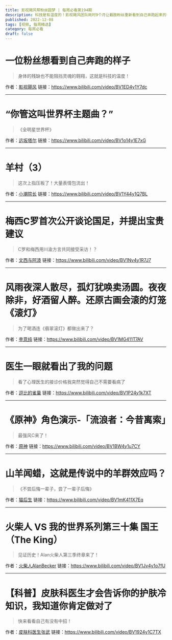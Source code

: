 ```yaml
---
title: 影视飓风帮粉丝圆梦 | 每周必看第194期
description: 科技是有温度的！影视飓风团队耗时9个月让截肢粉丝重新看到自己奔跑起来的样子！
published: 2022-12-08
tags: [视频, 每周精选]
category: 每周必看
draft: false
---
```


# 一位粉丝想看到自己奔跑的样子
> 身体的残缺也不能阻挡灵魂的翱翔，这就是科技的温度！

作者：[影视飓风](https://space.bilibili.com/946974)
链接：https://www.bilibili.com/video/BV1ED4y1Y7dc

---

# “你管这叫世界杯主题曲？”
> 《全明星世界杯》

作者：[远坂塔尔](https://space.bilibili.com/216078326)
链接：https://www.bilibili.com/video/BV1o14y1E7xG

---

# 羊村（3）
> 这次上指压板了！大量表情包流出！

作者：[小潮院长](https://space.bilibili.com/5970160)
链接：https://www.bilibili.com/video/BV1Y44y1Q7BL

---

# 梅西C罗首次公开谈论国足，并提出宝贵建议
> C罗和梅西用川渝方言共同接受采访！？

作者：[文西与阿漆](https://space.bilibili.com/94281836)
链接：https://www.bilibili.com/video/BV1Nv4y1R7J7

---

# 风雨夜深人散尽，孤灯犹唤卖汤圆。夜夜除非，好酒留人醉。还原古画会滚的灯笼《滚灯》
> 为了喝酒连《翡翠滚灯》都做出来了？

作者：[李意纯](https://space.bilibili.com/403065872)
链接：https://www.bilibili.com/video/BV1MG411T7AV

---

# 医生一眼就看出了我的问题
> 看了心理医生的接诊价格我突然觉得自己不需要看病了

作者：[逗比的雀巢](https://space.bilibili.com/5294454)
链接：https://www.bilibili.com/video/BV1P24y1k7XT

---

# 《原神》角色演示-「流浪者：今昔离索」
> 最强风C来了！

作者：[原神](https://space.bilibili.com/401742377)
链接：https://www.bilibili.com/video/BV1BW4y1u7CY

---

# 山羊闻蜡，这就是传说中的羊群效应吗？
> 《不尝后悔一辈子，尝了一辈子后悔》

作者：[猫后生](https://space.bilibili.com/1870883193)
链接：https://www.bilibili.com/video/BV1mK411X7Eq

---

# 火柴人 VS 我的世界系列第三十集 国王（The King）
> 见证历史！Alan火柴人第三季终章来了！

作者：[火柴人AlanBecker](https://space.bilibili.com/519253600)
链接：https://www.bilibili.com/video/BV1Jv4y1o7fU

---

# 【科普】皮肤科医生才会告诉你的护肤冷知识，我知道你肯定做对了
> 快来看看自己有没有中招！

作者：[皮肤科医生张武](https://space.bilibili.com/1838153971)
链接：https://www.bilibili.com/video/BV1924y1C7TX

